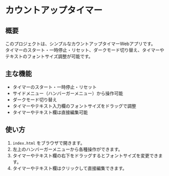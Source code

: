 # カウントアップタイマー

## 概要

このプロジェクトは、シンプルなカウントアップタイマーWebアプリです。  
タイマーのスタート・一時停止・リセット、ダークモード切り替え、タイマーやテキストのフォントサイズ調整が可能です。

## 主な機能

- タイマーのスタート・一時停止・リセット
- サイドメニュー（ハンバーガーメニュー）から操作可能
- ダークモード切り替え
- タイマーやテキスト入力欄のフォントサイズをドラッグで調整
- タイマーやテキスト欄は直接編集可能

## 使い方

1. `index.html` をブラウザで開きます。
2. 左上のハンバーガーメニューから各種操作ができます。
3. タイマーやテキスト欄の右下をドラッグするとフォントサイズを変更できます。
4. タイマーやテキスト欄はクリックして直接編集できます。